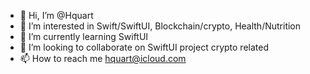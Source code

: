 - 👋 Hi, I’m @Hquart
- 👀 I’m interested in Swift/SwiftUI, Blockchain/crypto, Health/Nutrition
- 🌱 I’m currently learning SwiftUI
- 💞️ I’m looking to collaborate on SwiftUI project crypto related
- 📫 How to reach me hquart@icloud.com

<!---
Hquart/Hquart is a ✨ special ✨ repository because its `README.md` (this file) appears on your GitHub profile.
You can click the Preview link to take a look at your changes.
--->

